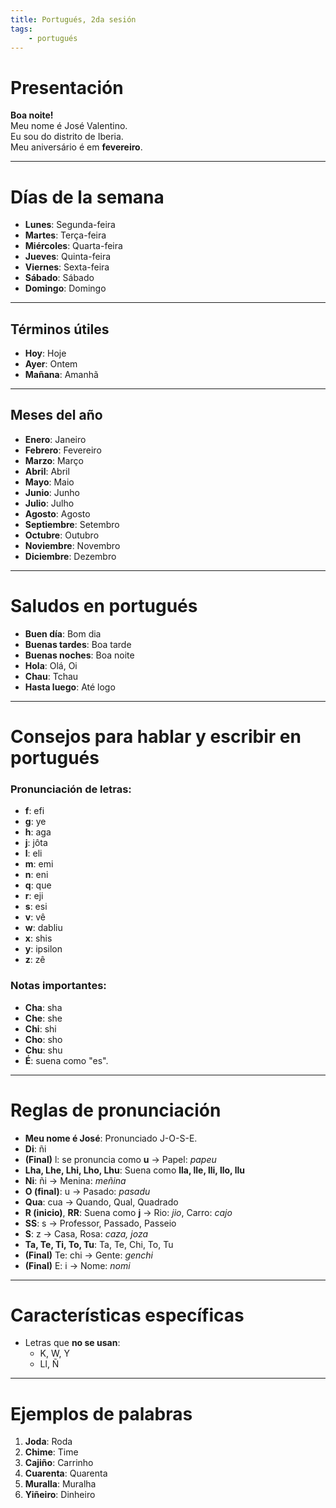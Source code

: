 ```yaml
---
title: Portugués, 2da sesión
tags:
    - portugués
---
```


# Presentación

**Boa noite!**  
Meu nome é José Valentino.  
Eu sou do distrito de Iberia.  
Meu aniversário é em **fevereiro**.

---

# Días de la semana

- **Lunes**: Segunda-feira  
- **Martes**: Terça-feira  
- **Miércoles**: Quarta-feira  
- **Jueves**: Quinta-feira  
- **Viernes**: Sexta-feira  
- **Sábado**: Sábado  
- **Domingo**: Domingo  

---

## Términos útiles

- **Hoy**: Hoje  
- **Ayer**: Ontem  
- **Mañana**: Amanhã  

---

## Meses del año

- **Enero**: Janeiro  
- **Febrero**: Fevereiro  
- **Marzo**: Março  
- **Abril**: Abril  
- **Mayo**: Maio  
- **Junio**: Junho  
- **Julio**: Julho  
- **Agosto**: Agosto  
- **Septiembre**: Setembro  
- **Octubre**: Outubro  
- **Noviembre**: Novembro  
- **Diciembre**: Dezembro  

---

# Saludos en portugués

- **Buen día**: Bom dia  
- **Buenas tardes**: Boa tarde  
- **Buenas noches**: Boa noite  
- **Hola**: Olá, Oi  
- **Chau**: Tchau  
- **Hasta luego**: Até logo  

---

# Consejos para hablar y escribir en portugués

### Pronunciación de letras:

- **f**: efi  
- **g**: ye  
- **h**: aga  
- **j**: jôta  
- **l**: eli  
- **m**: emi  
- **n**: eni  
- **q**: que  
- **r**: eji  
- **s**: esi  
- **v**: vê  
- **w**: dabliu  
- **x**: shis  
- **y**: ipsilon  
- **z**: zê  

### Notas importantes:

- **Cha**: sha  
- **Che**: she  
- **Chi**: shi  
- **Cho**: sho  
- **Chu**: shu  
- **É**: suena como "es".  

---

# Reglas de pronunciación

- **Meu nome é José**: Pronunciado J-O-S-E.  
- **Di**: ñi  
- **(Final)** l: se pronuncia como **u** -> Papel: *papeu*  
- **Lha, Lhe, Lhi, Lho, Lhu**: Suena como **lla, lle, lli, llo, llu**  
- **Ni**: ñi -> Menina: *meñina*  
- **O (final)**: u -> Pasado: *pasadu*  
- **Qua**: cua -> Quando, Qual, Quadrado  
- **R (inicio)**, **RR**: Suena como **j** -> Rio: *jio*, Carro: *cajo*  
- **SS**: s -> Professor, Passado, Passeio  
- **S**: z -> Casa, Rosa: *caza, joza*  
- **Ta, Te, Ti, To, Tu**: Ta, Te, Chi, To, Tu  
- **(Final)** Te: chi -> Gente: *genchi*  
- **(Final)** E: i -> Nome: *nomi*  

---

# Características específicas

- Letras que **no se usan**:  
  - K, W, Y  
  - Ll, Ñ  

---

# Ejemplos de palabras

1. **Joda**: Roda  
2. **Chime**: Time  
3. **Cajiño**: Carrinho  
4. **Cuarenta**: Quarenta  
5. **Muralla**: Muralha  
6. **Yiñeiro**: Dinheiro  
